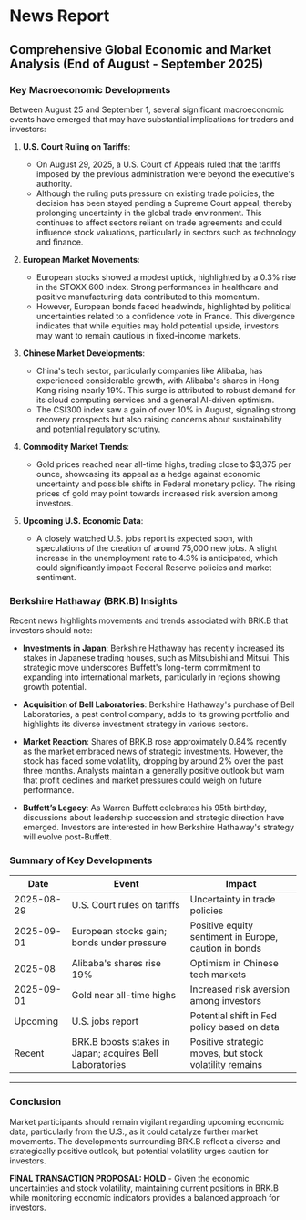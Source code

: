 # News Report

## Comprehensive Global Economic and Market Analysis (End of August - September 2025)

### Key Macroeconomic Developments

Between August 25 and September 1, several significant macroeconomic events have emerged that may have substantial implications for traders and investors:

1. **U.S. Court Ruling on Tariffs**:
   - On August 29, 2025, a U.S. Court of Appeals ruled that the tariffs imposed by the previous administration were beyond the executive's authority.
   - Although the ruling puts pressure on existing trade policies, the decision has been stayed pending a Supreme Court appeal, thereby prolonging uncertainty in the global trade environment. This continues to affect sectors reliant on trade agreements and could influence stock valuations, particularly in sectors such as technology and finance.

2. **European Market Movements**:
   - European stocks showed a modest uptick, highlighted by a 0.3% rise in the STOXX 600 index. Strong performances in healthcare and positive manufacturing data contributed to this momentum.
   - However, European bonds faced headwinds, highlighted by political uncertainties related to a confidence vote in France. This divergence indicates that while equities may hold potential upside, investors may want to remain cautious in fixed-income markets.

3. **Chinese Market Developments**:
   - China's tech sector, particularly companies like Alibaba, has experienced considerable growth, with Alibaba's shares in Hong Kong rising nearly 19%. This surge is attributed to robust demand for its cloud computing services and a general AI-driven optimism.
   - The CSI300 index saw a gain of over 10% in August, signaling strong recovery prospects but also raising concerns about sustainability and potential regulatory scrutiny.

4. **Commodity Market Trends**:
   - Gold prices reached near all-time highs, trading close to $3,375 per ounce, showcasing its appeal as a hedge against economic uncertainty and possible shifts in Federal monetary policy. The rising prices of gold may point towards increased risk aversion among investors.

5. **Upcoming U.S. Economic Data**:
   - A closely watched U.S. jobs report is expected soon, with speculations of the creation of around 75,000 new jobs. A slight increase in the unemployment rate to 4.3% is anticipated, which could significantly impact Federal Reserve policies and market sentiment.

### Berkshire Hathaway (BRK.B) Insights

Recent news highlights movements and trends associated with BRK.B that investors should note:

- **Investments in Japan**: Berkshire Hathaway has recently increased its stakes in Japanese trading houses, such as Mitsubishi and Mitsui. This strategic move underscores Buffett's long-term commitment to expanding into international markets, particularly in regions showing growth potential.

- **Acquisition of Bell Laboratories**: Berkshire Hathaway's purchase of Bell Laboratories, a pest control company, adds to its growing portfolio and highlights its diverse investment strategy in various sectors.

- **Market Reaction**: Shares of BRK.B rose approximately 0.84% recently as the market embraced news of strategic investments. However, the stock has faced some volatility, dropping by around 2% over the past three months. Analysts maintain a generally positive outlook but warn that profit declines and market pressures could weigh on future performance.

- **Buffett’s Legacy**: As Warren Buffett celebrates his 95th birthday, discussions about leadership succession and strategic direction have emerged. Investors are interested in how Berkshire Hathaway's strategy will evolve post-Buffett.

### Summary of Key Developments

| Date       | Event                                                       | Impact                                              |
|------------|------------------------------------------------------------|----------------------------------------------------|
| 2025-08-29 | U.S. Court rules on tariffs                               | Uncertainty in trade policies                      |
| 2025-09-01 | European stocks gain; bonds under pressure                 | Positive equity sentiment in Europe, caution in bonds |
| 2025-08    | Alibaba's shares rise 19%                                  | Optimism in Chinese tech markets                   |
| 2025-09-01 | Gold near all-time highs                                   | Increased risk aversion among investors            |
| Upcoming   | U.S. jobs report                                           | Potential shift in Fed policy based on data       |
| Recent     | BRK.B boosts stakes in Japan; acquires Bell Laboratories   | Positive strategic moves, but stock volatility remains |

---

### Conclusion

Market participants should remain vigilant regarding upcoming economic data, particularly from the U.S., as it could catalyze further market movements. The developments surrounding BRK.B reflect a diverse and strategically positive outlook, but potential volatility urges caution for investors. 

**FINAL TRANSACTION PROPOSAL: HOLD** - Given the economic uncertainties and stock volatility, maintaining current positions in BRK.B while monitoring economic indicators provides a balanced approach for investors.
